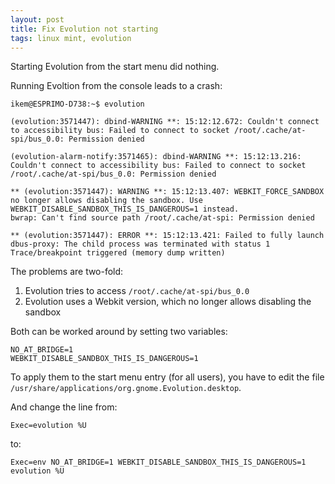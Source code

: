```yaml
---
layout: post
title: Fix Evolution not starting
tags: linux mint, evolution
---
```


Starting Evolution from the start menu did nothing.

Running Evoltion from the console leads to a crash:

```
ikem@ESPRIMO-D738:~$ evolution

(evolution:3571447): dbind-WARNING **: 15:12:12.672: Couldn't connect to accessibility bus: Failed to connect to socket /root/.cache/at-spi/bus_0.0: Permission denied

(evolution-alarm-notify:3571465): dbind-WARNING **: 15:12:13.216: Couldn't connect to accessibility bus: Failed to connect to socket /root/.cache/at-spi/bus_0.0: Permission denied

** (evolution:3571447): WARNING **: 15:12:13.407: WEBKIT_FORCE_SANDBOX no longer allows disabling the sandbox. Use WEBKIT_DISABLE_SANDBOX_THIS_IS_DANGEROUS=1 instead.
bwrap: Can't find source path /root/.cache/at-spi: Permission denied

** (evolution:3571447): ERROR **: 15:12:13.421: Failed to fully launch dbus-proxy: The child process was terminated with status 1
Trace/breakpoint triggered (memory dump written)
```

The problems are two-fold:

1. Evolution tries to access `/root/.cache/at-spi/bus_0.0`
2. Evolution uses a Webkit version, which no longer allows disabling the sandbox

Both can be worked around by setting two variables:

```
NO_AT_BRIDGE=1
WEBKIT_DISABLE_SANDBOX_THIS_IS_DANGEROUS=1
```

To apply them to the start menu entry (for all users), you have to edit the file `/usr/share/applications/org.gnome.Evolution.desktop`.

And change the line from:

```
Exec=evolution %U
```

to:

```
Exec=env NO_AT_BRIDGE=1 WEBKIT_DISABLE_SANDBOX_THIS_IS_DANGEROUS=1 evolution %U
```
